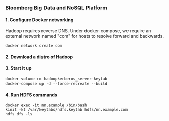 ### Bloomberg Big Data and NoSQL Platform
#### 1. Configure Docker networking

Hadoop requires reverse DNS.  Under docker-compose, we require an external network named "com" for hosts to resolve forward and backwards.

```
docker network create com
```

#### 2. Download a distro of Hadoop 


#### 3. Start it up

```
docker volume rm hadoopkerberos_server-keytab
docker-compose up -d --force-recreate --build
```

#### 4. Run HDFS commands

```
docker exec -it nn.example /bin/bash
kinit -kt /var/keytabs/hdfs.keytab hdfs/nn.example.com
hdfs dfs -ls
```






